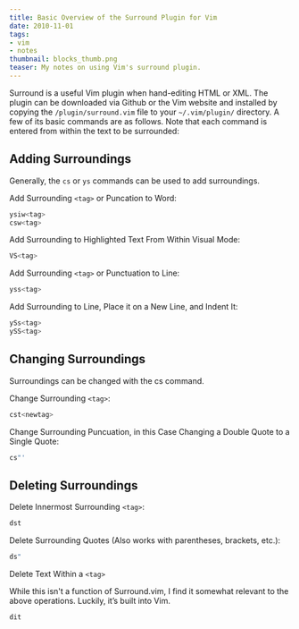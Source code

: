 ```yaml
---
title: Basic Overview of the Surround Plugin for Vim
date: 2010-11-01
tags:
- vim
- notes
thumbnail: blocks_thumb.png
teaser: My notes on using Vim's surround plugin.
---
```


Surround is a useful Vim plugin when hand-editing HTML or XML. The plugin can be downloaded via Github or the Vim website and installed by copying the `/plugin/surround.vim` file to your `~/.vim/plugin/` directory. A few of its basic commands are as follows. Note that each command is entered from within the text to be surrounded:

## Adding Surroundings

Generally, the `cs` or `ys` commands can be used to add surroundings.

Add Surrounding `<tag>` or Puncation to Word:

```bash
ysiw<tag>
csw<tag>
```

Add Surrounding to Highlighted Text From Within Visual Mode:

```bash
VS<tag>
```

Add Surrounding `<tag>` or Punctuation to Line:

```bash
yss<tag>
```

Add Surrounding to Line, Place it on a New Line, and Indent It:

```bash
ySs<tag>
ySS<tag>
```

## Changing Surroundings

Surroundings can be changed with the cs command.

Change Surrounding `<tag>`:

```bash
cst<newtag>
```

Change Surrounding Puncuation, in this Case Changing a Double Quote to a Single Quote:

```bash
cs"'
```

## Deleting Surroundings

Delete Innermost Surrounding `<tag>`:

```bash
dst
```

Delete Surrounding Quotes (Also works with parentheses, brackets, etc.):

```bash
ds"
```

Delete Text Within a `<tag>`

While this isn't a function of Surround.vim, I find it somewhat relevant to the above operations. Luckily, it’s built into Vim.

```bash
dit
```
